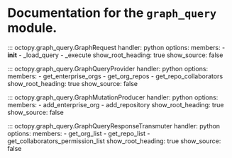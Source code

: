 # Documentation for the `graph_query` module.

::: octopy.graph_query.GraphRequest
    handler: python
    options:
      members:
        - __init__
        - _load_query
        - _execute
      show_root_heading: true
      show_source: false

::: octopy.graph_query.GraphQueryProvider
    handler: python
    options:
      members:
        - get_enterprise_orgs
        - get_org_repos
        - get_repo_collaborators
      show_root_heading: true
      show_source: false

::: octopy.graph_query.GraphMutationProducer
    handler: python
    options:
      members:
        - add_enterprise_org
        - add_repository
      show_root_heading: true
      show_source: false

::: octopy.graph_query.GraphQueryResponseTransmuter
    handler: python
    options:
      members:
        - get_org_list
        - get_repo_list
        - get_collaborators_permission_list
      show_root_heading: true
      show_source: false